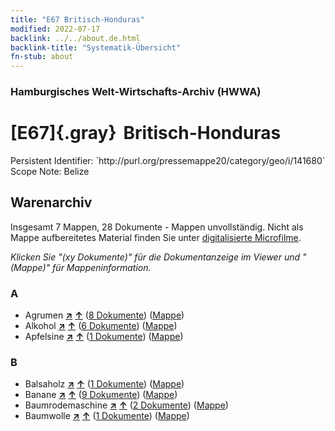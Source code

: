 ```yaml
---
title: "E67 Britisch-Honduras"
modified: 2022-07-17
backlink: ../../about.de.html
backlink-title: "Systematik-Übersicht"
fn-stub: about
---
```


### Hamburgisches Welt-Wirtschafts-Archiv (HWWA)

# [E67]{.gray}&#8201; Britisch-Honduras

<div class="hint">Persistent Identifier: `http://purl.org/pressemappe20/category/geo/i/141680`</div>

<div class="hint">
Scope Note: Belize
</div>





## Warenarchiv








Insgesamt 7 Mappen, 28 Dokumente - Mappen unvollständig.
Nicht als Mappe aufbereitetes Material finden Sie unter [digitalisierte Microfilme](/film/h1_wa.de.html).

_Klicken Sie "(xy Dokumente)" für die Dokumentanzeige im Viewer und "(Mappe)" für Mappeninformation._




### A

- Agrumen [**&nearr;**](../../../ware/i/141948/about.de.html "Agrumen (XXX in der ganzen Welt)") [**&uarr;**](../../../ware/about.de.html#PLW04-Zs "Warensystematik") (<a href="https://pm20.zbw.eu/iiifview/folder/wa/141948,141680" title="über: Agrumen : Britisch-Honduras" target="_blank">8 Dokumente</a>) ([Mappe](../../../../folder/wa/1419xx/141948/1416xx/141680/about.de.html))
- Alkohol [**&nearr;**](../../../ware/i/141966/about.de.html "Alkohol (XXX in der ganzen Welt)") [**&uarr;**](../../../ware/about.de.html#PID20.02-Sp "Warensystematik") (<a href="https://pm20.zbw.eu/iiifview/folder/wa/141966,141680" title="über: Alkohol : Britisch-Honduras" target="_blank">6 Dokumente</a>) ([Mappe](../../../../folder/wa/1419xx/141966/1416xx/141680/about.de.html))
- Apfelsine [**&nearr;**](../../../ware/i/141981/about.de.html "Apfelsine (XXX in der ganzen Welt)") [**&uarr;**](../../../ware/about.de.html#PLW04-Zs01 "Warensystematik") (<a href="https://pm20.zbw.eu/iiifview/folder/wa/141981,141680" title="über: Apfelsine : Britisch-Honduras" target="_blank">1 Dokumente</a>) ([Mappe](../../../../folder/wa/1419xx/141981/1416xx/141680/about.de.html))

### B

- Balsaholz [**&nearr;**](../../../ware/i/142033/about.de.html "Balsaholz (XXX in der ganzen Welt)") [**&uarr;**](../../../ware/about.de.html#PLW06-Hz02 "Warensystematik") (<a href="https://pm20.zbw.eu/iiifview/folder/wa/142033,141680" title="über: Balsaholz : Britisch-Honduras" target="_blank">1 Dokumente</a>) ([Mappe](../../../../folder/wa/1420xx/142033/1416xx/141680/about.de.html))
- Banane [**&nearr;**](../../../ware/i/142038/about.de.html "Banane (XXX in der ganzen Welt)") [**&uarr;**](../../../ware/about.de.html#PLW04-Bn "Warensystematik") (<a href="https://pm20.zbw.eu/iiifview/folder/wa/142038,141680" title="über: Banane : Britisch-Honduras" target="_blank">9 Dokumente</a>) ([Mappe](../../../../folder/wa/1420xx/142038/1416xx/141680/about.de.html))
- Baumrodemaschine [**&nearr;**](../../../ware/i/142087/about.de.html "Baumrodemaschine (XXX in der ganzen Welt)") [**&uarr;**](../../../ware/about.de.html#PID08-Ld01 "Warensystematik") (<a href="https://pm20.zbw.eu/iiifview/folder/wa/142087,141680" title="über: Baumrodemaschine : Britisch-Honduras" target="_blank">2 Dokumente</a>) ([Mappe](../../../../folder/wa/1420xx/142087/1416xx/141680/about.de.html))
- Baumwolle [**&nearr;**](../../../ware/i/142089/about.de.html "Baumwolle (XXX in der ganzen Welt)") [**&uarr;**](../../../ware/about.de.html#PLW04-Bw "Warensystematik") (<a href="https://pm20.zbw.eu/iiifview/folder/wa/142089,141680" title="über: Baumwolle : Britisch-Honduras" target="_blank">1 Dokumente</a>) ([Mappe](../../../../folder/wa/1420xx/142089/1416xx/141680/about.de.html))




